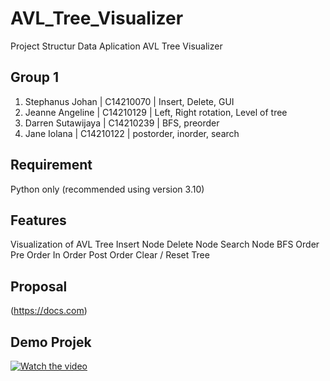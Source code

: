 # AVL_Tree_Visualizer
Project Structur Data Aplication AVL Tree Visualizer

## Group 1
1. Stephanus Johan | C14210070 | Insert, Delete, GUI
2. Jeanne Angeline | C14210129 | Left, Right rotation, Level of tree
3. Darren Sutawijaya | C14210239 | BFS, preorder
4. Jane Iolana | C14210122 | postorder, inorder, search

## Requirement
Python only (recommended using version 3.10)

## Features
Visualization of AVL Tree
Insert Node
Delete Node
Search Node
BFS Order
Pre Order
In Order
Post Order
Clear / Reset Tree

## Proposal
(https://docs.com)

## Demo Projek
[![Watch the video](https://media.discordapp.net/attachments/1012914434626297941/1049288647695933500/32.png)](https://)
